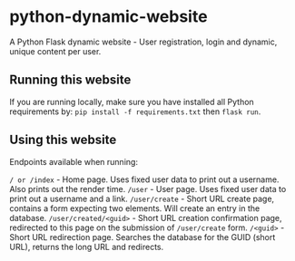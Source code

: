 # python-dynamic-website
A Python Flask dynamic website - User registration, login and dynamic, unique content per user.

## Running this website
If you are running locally, make sure you have installed all Python requirements by: `pip install -f requirements.txt` then `flask run`.

## Using this website
Endpoints available when running:

`/ or /index` - Home page. Uses fixed user data to print out a username. Also prints out the render time.
`/user` - User page. Uses fixed user data to print out a username and a link.
`/user/create` - Short URL create page, contains a form expecting two elements. Will create an entry in the database.
`/user/created/<guid>` - Short URL creation confirmation page, redirected to this page on the submission of `/user/create` form.
`/<guid>` - Short URL redirection page. Searches the database for the GUID (short URL), returns the long URL and redirects.
